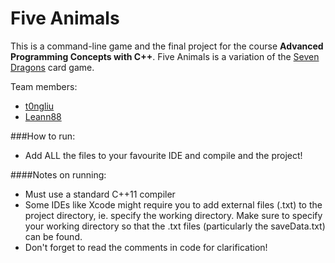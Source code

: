 # Five Animals

This is a command-line game and the final project for the course **Advanced Programming Concepts with C++**. Five Animals is a variation of the [Seven Dragons](http://www.looneylabs.com/games/seven-dragons) card game.

Team members:

* [t0ngliu](https://github.com/t0ngliu "t0ngliu profile")
* [Leann88](https://github.com/Leann88 "Leann88 profile")

###How to run:

* Add ALL the files to your favourite IDE and compile and the project! 

####Notes on running:
	
* Must use a standard C++11 compiler 
* Some IDEs like Xcode might require you to add external files (.txt) to the project directory, ie. specify the working directory. Make sure to specify your working directory so that the .txt files (particularly the saveData.txt) can be found.
* Don't forget to read the comments in code for clarification!
